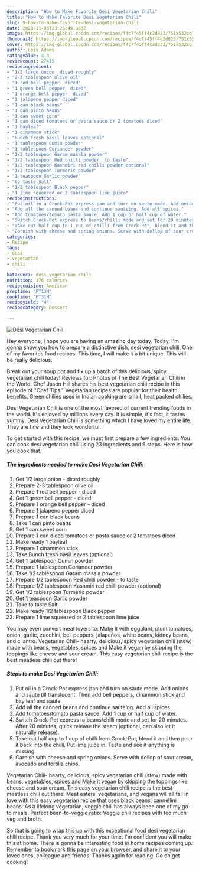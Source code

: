 ```yaml
---
description: "How to Make Favorite Desi Vegetarian Chili"
title: "How to Make Favorite Desi Vegetarian Chili"
slug: 9-how-to-make-favorite-desi-vegetarian-chili
date: 2020-11-08T23:26:49.303Z
image: https://img-global.cpcdn.com/recipes/f4c7f45ff4c2d823/751x532cq70/desi-vegetarian-chili-recipe-main-photo.jpg
thumbnail: https://img-global.cpcdn.com/recipes/f4c7f45ff4c2d823/751x532cq70/desi-vegetarian-chili-recipe-main-photo.jpg
cover: https://img-global.cpcdn.com/recipes/f4c7f45ff4c2d823/751x532cq70/desi-vegetarian-chili-recipe-main-photo.jpg
author: Lois Adams
ratingvalue: 4.3
reviewcount: 27415
recipeingredient:
- "1/2 large onion  diced roughly"
- "2-3 tablespoon olive oil"
- "1 red bell pepper  diced"
- "1 green bell pepper  diced"
- "1 orange bell pepper  diced"
- "1 jalapeno pepper diced"
- "1 can black beans"
- "1 can pinto beans"
- "1 can sweet corn"
- "1 can diced tomatoes or pasta sauce or 2 tomatoes diced"
- "1 bayleaf"
- "1 cinammon stick"
- "Bunch fresh basil leaves optional"
- "1 tablespoon Cumin powder"
- "1 tablespoon Coriander powder"
- "1/2 tablespoon Garam masala powder"
- "1/2 tablespoon Red chilli powder  to taste"
- "1/2 tablespoon Kashmiri red chilli powder optional"
- "1/2 tablespoon Turmeric powder"
- "1 teaspoon Garlic powder"
- "to taste Salt"
- "1/2 tablespoon Black pepper"
- "1 lime squeezed or 2 tablespoon lime juice"
recipeinstructions:
- "Put oil in a Crock-Pot express pan and turn on saute mode. Add onions and saute till translucent. Then add bell peppers, cinammon stick and bay leaf and saute."
- "Add all the canned beans and continue sauteing. Add all spices."
- "Add tomatoes/tomato pasta sauce. Add 1 cup or half cup of water."
- "Switch Crock-Pot express to beans/chilli mode and set for 20 minutes. After 20 minutes, quick release the steam (optional, can also let it naturally release)."
- "Take out half cup to 1 cup of chilli from Crock-Pot, blend it and then pour it back into the chilli. Put lime juice in. Taste and see if anything is missing."
- "Garnish with cheese and spring onions. Serve with dollop of sour cream, avocado and tortilla chips."
categories:
- Recipe
tags:
- desi
- vegetarian
- chili

katakunci: desi vegetarian chili 
nutrition: 176 calories
recipecuisine: American
preptime: "PT13M"
cooktime: "PT31M"
recipeyield: "4"
recipecategory: Dessert

---
```



![Desi Vegetarian Chili](https://img-global.cpcdn.com/recipes/f4c7f45ff4c2d823/751x532cq70/desi-vegetarian-chili-recipe-main-photo.jpg)

Hey everyone, I hope you are having an amazing day today. Today, I'm gonna show you how to prepare a distinctive dish, desi vegetarian chili. One of my favorites food recipes. This time, I will make it a bit unique. This will be really delicious.

Break out your soup pot and fix up a batch of this delicious, spicy vegetarian chili today! Reviews for: Photos of The Best Vegetarian Chili in the World. Chef Jason Hill shares his best vegetarian chili recipe in this episode of &#34;Chef Tips.&#34; Vegetarian recipes are popular for their health benefits. Green chilies used in Indian cooking are small, heat packed chilies.

Desi Vegetarian Chili is one of the most favored of current trending foods in the world. It's enjoyed by millions every day. It is simple, it's fast, it tastes yummy. Desi Vegetarian Chili is something which I have loved my entire life. They are fine and they look wonderful.


To get started with this recipe, we must first prepare a few ingredients. You can cook desi vegetarian chili using 23 ingredients and 6 steps. Here is how you cook that.

<!--inarticleads1-->

##### The ingredients needed to make Desi Vegetarian Chili:

1. Get 1/2 large onion - diced roughly
1. Prepare 2-3 tablespoon olive oil
1. Prepare 1 red bell pepper - diced
1. Get 1 green bell pepper - diced
1. Prepare 1 orange bell pepper - diced
1. Prepare 1 jalapeno pepper diced
1. Prepare 1 can black beans
1. Take 1 can pinto beans
1. Get 1 can sweet corn
1. Prepare 1 can diced tomatoes or pasta sauce or 2 tomatoes diced
1. Make ready 1 bayleaf
1. Prepare 1 cinammon stick
1. Take Bunch fresh basil leaves (optional)
1. Get 1 tablespoon Cumin powder
1. Prepare 1 tablespoon Coriander powder
1. Take 1/2 tablespoon Garam masala powder
1. Prepare 1/2 tablespoon Red chilli powder - to taste
1. Prepare 1/2 tablespoon Kashmiri red chilli powder (optional)
1. Get 1/2 tablespoon Turmeric powder
1. Get 1 teaspoon Garlic powder
1. Take to taste Salt
1. Make ready 1/2 tablespoon Black pepper
1. Prepare 1 lime squeezed or 2 tablespoon lime juice


You may even convert meat lovers to. Make it with eggplant, plum tomatoes, onion, garlic, zucchini, bell peppers, jalapeños, white beans, kidney beans, and cilantro. Vegetarian Chili- hearty, delicious, spicy vegetarian chili (stew) made with beans, vegetables, spices and Make it vegan by skipping the toppings like cheese and sour cream. This easy vegetarian chili recipe is the best meatless chili out there! 

<!--inarticleads2-->

##### Steps to make Desi Vegetarian Chili:

1. Put oil in a Crock-Pot express pan and turn on saute mode. Add onions and saute till translucent. Then add bell peppers, cinammon stick and bay leaf and saute.
1. Add all the canned beans and continue sauteing. Add all spices.
1. Add tomatoes/tomato pasta sauce. Add 1 cup or half cup of water.
1. Switch Crock-Pot express to beans/chilli mode and set for 20 minutes. After 20 minutes, quick release the steam (optional, can also let it naturally release).
1. Take out half cup to 1 cup of chilli from Crock-Pot, blend it and then pour it back into the chilli. Put lime juice in. Taste and see if anything is missing.
1. Garnish with cheese and spring onions. Serve with dollop of sour cream, avocado and tortilla chips.


Vegetarian Chili- hearty, delicious, spicy vegetarian chili (stew) made with beans, vegetables, spices and Make it vegan by skipping the toppings like cheese and sour cream. This easy vegetarian chili recipe is the best meatless chili out there! Meat eaters, vegetarians, and vegans will all fall in love with this easy vegetarian recipe that uses black beans, cannellini beans. As a lifelong vegetarian, veggie chili has always been one of my go-to meals. Perfect bean-to-veggie ratio: Veggie chili recipes with too much veg and broth. 

So that is going to wrap this up with this exceptional food desi vegetarian chili recipe. Thank you very much for your time. I'm confident you will make this at home. There is gonna be interesting food in home recipes coming up. Remember to bookmark this page on your browser, and share it to your loved ones, colleague and friends. Thanks again for reading. Go on get cooking!
